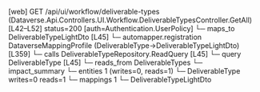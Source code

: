 [web] GET /api/ui/workflow/deliverable-types  (Dataverse.Api.Controllers.UI.Workflow.DeliverableTypesController.GetAll)  [L42–L52] status=200 [auth=Authentication.UserPolicy]
  └─ maps_to DeliverableTypeLightDto [L45]
    └─ automapper.registration DataverseMappingProfile (DeliverableType->DeliverableTypeLightDto) [L359]
  └─ calls DeliverableTypeRepository.ReadQuery [L45]
  └─ query DeliverableType [L45]
    └─ reads_from DeliverableTypes
  └─ impact_summary
    └─ entities 1 (writes=0, reads=1)
      └─ DeliverableType writes=0 reads=1
    └─ mappings 1
      └─ DeliverableTypeLightDto

